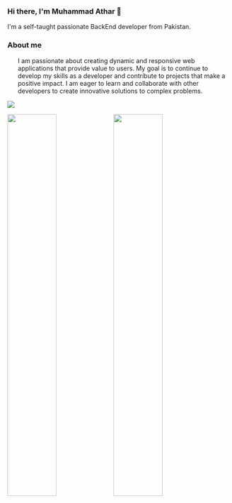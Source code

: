 ### Hi there, I'm Muhammad Athar 👋
<p>I'm a self-taught passionate BackEnd developer from Pakistan.</p>
<h3>About me</h3>
<ul>
  I am passionate about creating dynamic and responsive web applications that provide value to users. My goal is to continue to develop my skills as a developer and contribute to projects that make a positive impact. I am eager to learn and collaborate with other developers to create innovative solutions to complex problems.
</ul>

<p align="left">
  <a href="https://skillicons.dev">
    <img src="https://skillicons.dev/icons?i=js,expressjs,nodejs,react,html,bootstrap,mongodb,php,laravel,mysql,sequelize,postgresql,git,docker,vercel," />
  </a>
</p>
<img align="left" width="47%" src="https://github-readme-stats.vercel.app/api?username=Muhammad-athar105&show_icons=true" />
<img align="left" width="47%" src="https://github-readme-stats.vercel.app/api/top-langs/?username=Muhammad-athar105&layout=compact" />



